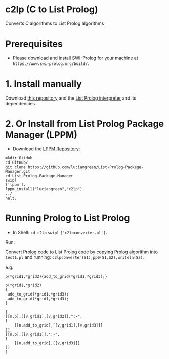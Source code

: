 # c2lp (C to List Prolog)
Converts C algorithms to List Prolog algorithms

# Prerequisites

* Please download and install SWI-Prolog for your machine at `https://www.swi-prolog.org/build/`.

# 1. Install manually

Download <a href="http://github.com/luciangreen/c2lp/">this repository</a> and the <a href="https://github.com/luciangreen/listprologinterpreter">List Prolog interpreter</a> and its dependencies.

# 2. Or Install from List Prolog Package Manager (LPPM)

* Download the <a href="https://github.com/luciangreen/List-Prolog-Package-Manager">LPPM Repository</a>:

```
mkdir GitHub
cd GitHub/
git clone https://github.com/luciangreen/List-Prolog-Package-Manager.git
cd List-Prolog-Package-Manager
swipl
['lppm'].
lppm_install("luciangreen","c2lp").
../
halt.
```

# Running Prolog to List Prolog

* In Shell:
`cd c2lp`
`swipl`
`['c2lpconverter.pl'].`

Run:

Convert Prolog code to List Prolog code by copying Prolog algorithm into `test1.pl` and running: `c2lpconverter(S1),pp0(S1,S2),writeln(S2).`

e.g.
```
p(*grid1,*grid2){add_to_grid(*grid1,*grid3);}

p(*grid1,*grid2)
{
 add_to_grid(*grid1,*grid3);
 add_to_grid(*grid1,*grid3);
}

[
[[n,p],[[v,grid1],[v,grid2]],":-",
[
	[[n,add_to_grid],[[v,grid1],[v,grid3]]]
]],
[[n,p],[[v,grid1]],":-",
[
	[[n,add_to_grid],[[v,grid3]]]
]]
]
```


